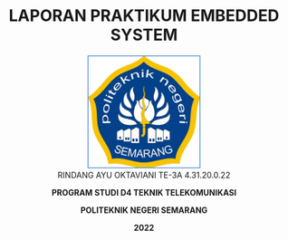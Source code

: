 <h1 align="center">LAPORAN PRAKTIKUM EMBEDDED SYSTEM</h1>
<p align="center">
  <img src="Dokumentasi/logo.png" width="200" height="200">
<br>
RINDANG AYU OKTAVIANI
TE-3A
4.31.20.0.22</p>
<b><p align="center">PROGRAM STUDI D4 TEKNIK TELEKOMUNIKASI</p>
<p align="center">POLITEKNIK NEGERI SEMARANG</p>
<p align="center">2022</></b>
